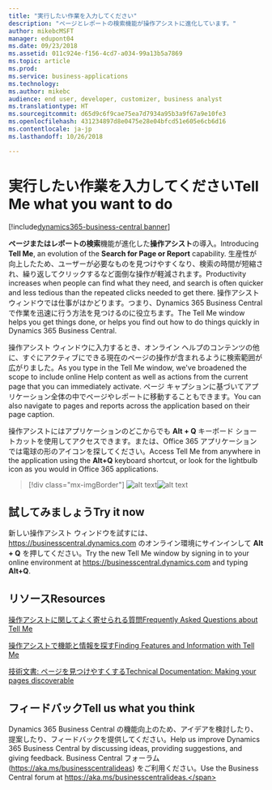 ```yaml
---
title: "実行したい作業を入力してください"
description: "ページとレポートの検索機能が操作アシストに進化しています。"
author: mikebcMSFT
manager: edupont04
ms.date: 09/23/2018
ms.assetid: 011c924e-f156-4cd7-a034-99a13b5a7869
ms.topic: article
ms.prod: 
ms.service: business-applications
ms.technology: 
ms.author: mikebc
audience: end user, developer, customizer, business analyst
ms.translationtype: HT
ms.sourcegitcommit: d65d9c6f9cae75ea7d7934a95b3a9f67a9e10fe3
ms.openlocfilehash: 431234897d8e0475e28e04bfcd51e605e6cb6d16
ms.contentlocale: ja-jp
ms.lasthandoff: 10/26/2018

---
```



#  <a name="tell-me-what-you-want-to-do"></a><span data-ttu-id="1f87b-103">実行したい作業を入力してください</span><span class="sxs-lookup"><span data-stu-id="1f87b-103">Tell Me what you want to do</span></span>

[!include[dynamics365-business-central banner](../includes/dynamics365-business-central.md)]


<span data-ttu-id="1f87b-104">**ページまたはレポートの検索**機能が進化した**操作アシスト**の導入。</span><span class="sxs-lookup"><span data-stu-id="1f87b-104">Introducing **Tell Me**, an evolution of the **Search for Page or Report** capability.</span></span> <span data-ttu-id="1f87b-105">生産性が向上したため、ユーザーが必要なものを見つけやすくなり、検索の時間が短縮され、繰り返してクリックするなど面倒な操作が軽減されます。</span><span class="sxs-lookup"><span data-stu-id="1f87b-105">Productivity increases when people can find what they need, and search is often quicker and less tedious than the repeated clicks needed to get there.</span></span> <span data-ttu-id="1f87b-106">操作アシスト ウィンドウでは仕事がはかどります。つまり、Dynamics 365 Business Central で作業を迅速に行う方法を見つけるのに役立ちます。</span><span class="sxs-lookup"><span data-stu-id="1f87b-106">The Tell Me window helps you get things done, or helps you find out how to do things quickly in Dynamics 365 Business Central.</span></span>

<span data-ttu-id="1f87b-107">操作アシスト ウィンドウに入力するとき、オンライン ヘルプのコンテンツの他に、すぐにアクティブにできる現在のページの操作が含まれるように検索範囲が広がりました。</span><span class="sxs-lookup"><span data-stu-id="1f87b-107">As you type in the Tell Me window, we've broadened the scope to include online Help content as well as actions from the current page that you can immediately activate.</span></span> <span data-ttu-id="1f87b-108">ページ キャプションに基づいてアプリケーション全体の中でページやレポートに移動することもできます。</span><span class="sxs-lookup"><span data-stu-id="1f87b-108">You can also navigate to pages and reports across the application based on their page caption.</span></span>

<span data-ttu-id="1f87b-109">操作アシストにはアプリケーションのどこからでも **Alt + Q** キーボード ショートカットを使用してアクセスできます。または、Office 365 アプリケーションでは電球の形のアイコンを探してください。</span><span class="sxs-lookup"><span data-stu-id="1f87b-109">Access Tell Me from anywhere in the application using the **Alt+Q** keyboard shortcut, or look for the lightbulb icon as you would in Office 365 applications.</span></span>


> [!div class="mx-imgBorder"]
> <span data-ttu-id="1f87b-110">![alt text](media/search-dialog.png "顧客リストから操作アシストを使用したときの結果を表示しているウィンドウ。")</span><span class="sxs-lookup"><span data-stu-id="1f87b-110">![alt text](media/search-dialog.png "The Tell Me window showing some results when used from the Customer list.")</span></span>

<!--
### Who uses these features
These features are intended for all users and are available without any additional setup.
## Status
### Availability
Cloud, on-premises, hybrid
### Regional availability
No regional restrictions. Available in all Dynamics 365 Business Central supported markets.
-->

## <a name="try-it-now"></a><span data-ttu-id="1f87b-111">試してみましょう</span><span class="sxs-lookup"><span data-stu-id="1f87b-111">Try it now</span></span>
<span data-ttu-id="1f87b-112">新しい操作アシスト ウィンドウを試すには、https://businesscentral.dynamics.com のオンライン環境にサインインして **Alt + Q** を押してください。</span><span class="sxs-lookup"><span data-stu-id="1f87b-112">Try the new Tell Me window by signing in to your online environment at https://businesscentral.dynamics.com and typing **Alt+Q**.</span></span>

## <a name="resources"></a><span data-ttu-id="1f87b-113">リソース</span><span class="sxs-lookup"><span data-stu-id="1f87b-113">Resources</span></span>
[<span data-ttu-id="1f87b-114">操作アシストに関してよく寄せられる質問</span><span class="sxs-lookup"><span data-stu-id="1f87b-114">Frequently Asked Questions about Tell Me</span></span>](https://docs.microsoft.com/en-us/dynamics365/business-central/ui-search-faq)

[<span data-ttu-id="1f87b-115">操作アシストで機能と情報を探す</span><span class="sxs-lookup"><span data-stu-id="1f87b-115">Finding Features and Information with Tell Me</span></span>](https://docs.microsoft.com/en-us/dynamics365/business-central/ui-search)

[<span data-ttu-id="1f87b-116">技術文書: ページを見つけやすくする</span><span class="sxs-lookup"><span data-stu-id="1f87b-116">Technical Documentation: Making your pages discoverable</span></span>](https://docs.microsoft.com/en-us/dynamics365/business-central/dev-itpro/developer/devenv-al-menusuite-functionality)

## <a name="tell-us-what-you-think"></a><span data-ttu-id="1f87b-117">フィードバック</span><span class="sxs-lookup"><span data-stu-id="1f87b-117">Tell us what you think</span></span>
<span data-ttu-id="1f87b-118">Dynamics 365 Business Central の機能向上のため、アイデアを検討したり、提案したり、フィードバックを提供してください。</span><span class="sxs-lookup"><span data-stu-id="1f87b-118">Help us improve Dynamics 365 Business Central by discussing ideas, providing suggestions, and giving feedback.</span></span> <span data-ttu-id="1f87b-119">Business Central フォーラム (https://aka.ms/businesscentralideas) をご利用ください。</span><span class="sxs-lookup"><span data-stu-id="1f87b-119">Use the Business Central forum at https://aka.ms/businesscentralideas.</span></span>

